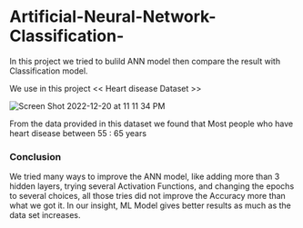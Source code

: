 # Artificial-Neural-Network-Classification-


In this project we tried to bulild ANN model then compare the result with Classification model. 

We use in this project << Heart disease Dataset >>


![Screen Shot 2022-12-20 at 11 11 34 PM](https://user-images.githubusercontent.com/113824293/208757676-a71c4086-19ad-4ee7-ba0c-25c2476410fc.png)

From the data provided in this dataset we found that Most people who have heart disease between 55 : 65 years


### Conclusion
We tried many ways to improve the ANN model, like adding more than 3 hidden layers, trying several Activation Functions, and changing the epochs to several choices, all those tries did not improve the Accuracy more than what we got it. In our insight, ML Model gives better results as much as the data set increases.


